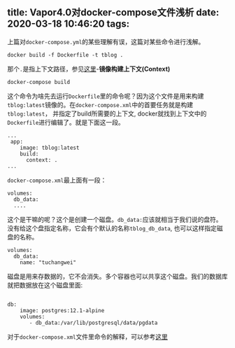 title: Vapor4.0对docker-compose文件浅析
date: 2020-03-18 10:46:20
tags:
---
上篇对`docker-compose.yml`的某些理解有误，这篇对某些命令进行浅解。
```
docker build -f Dockerfile -t tblog .
```
那个`.`是指上下文路径，参见[这里](https://yeasy.gitbooks.io/docker_practice/image/build.html)-**镜像构建上下文(Context)**

```
docker-compose build
```
这个命令为啥先去运行`Dockerfile`里的命令呢？因为这个文件是用来构建`tblog:latest`镜像的。在`docker-compose.xml`中的首要任务就是构建`tblog:latest`， 并指定了build所需要的上下文, docker就找到上下文中的`Dockerfile`进行编辑了。就是下面这一段。
```
...
 app:
    image: tblog:latest
    build:
      context: .
...
```
`docker-compose.xml`最上面有一段：
```
volumes:
  db_data:
  ....
```
这个是干嘛的呢？这个是创建一个磁盘。`db_data:`应该就相当于我们说的盘符。没有给这个盘指定名称，它会有个默认的名称`tblog_db_data`, 也可以这样指定磁盘的名称。

```
volumes:
  db_data:
    name: "tuchangwei"
```
磁盘是用来存数据的，它不会消失。多个容器也可以共享这个磁盘。我们的数据库就把数据放在这个磁盘里面:
```

db:
    image: postgres:12.1-alpine
    volumes:
       - db_data:/var/lib/postgresql/data/pgdata

```
对于`docker-compose.xml`文件里命令的解释，可以参考[这里](https://docs.docker.com/compose/compose-file/#depends_on)

